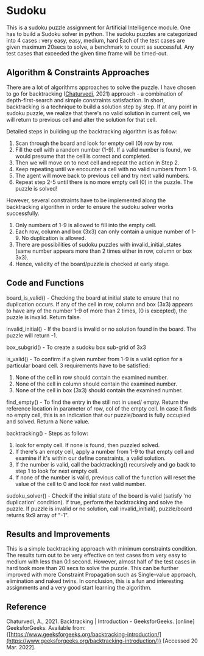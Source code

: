 # Sudoku

This is a sudoku puzzle assignment for Artificial Intelligence module. 
One has to build a Sudoku solver in python. The sudoku puzzles are categorized into 4 cases : very easy, easy, medium, hard
Each of the test cases are given maximum 20secs to solve, a benchmark to count as successful. Any test cases that exceeded the given time frame will be timed-out.

## Algorithm & Constraints Approaches

There are a lot of algorithms approaches to solve the puzzle. I have chosen to go for backtracking ([Chaturvedi](#reference), 2021) approach - a combination of depth-first-search and simple constraints satisfaction. In short, backtracking is a technique to build a solution step by step. If at any point in sudoku puzzle, we realize that there's no valid solution in current cell, we will return to previous cell and alter the solution for that cell.

Detailed steps in building up the backtracking algorithm is as follow:

1. Scan through the board and look for empty cell (0) row by row.
2. Fill the cell with a random number (1-9). If a valid number is found, we would presume that the cell is correct and completed.
3. Then we will move on to next cell and repeat the action in Step 2.
4. Keep repeating until we encounter a cell with no valid numbers from 1-9.
5. The agent will move back to previous cell and try next valid numbers.
6. Repeat step 2-5 until there is no more empty cell (0) in the puzzle. The puzzle is solved!

However, several constraints have to be implemented along the backtracking algorithm in order to ensure the sudoku solver works successfully.

1. Only numbers of 1-9 is allowed to fill into the empty cell.
2. Each row, column and box (3x3) can only contain a unique number of 1-9. No duplication is allowed.
3. There are possibilities of sudoku puzzles with invalid_initial_states (same number appears more than 2 times either in row, column or box 3x3). 
4. Hence, validity of the board/puzzle is checked at early stage.

## Code and Functions

board_is_valid() - Checking the board at initial state to ensure that no duplication occurs. If any of the cell in row, column and box (3x3) appears to have any of the number 1-9 of more than 2 times, (0 is excepted), the puzzle is invalid. Return false.

invalid_initial() - If the board is invalid or no solution found in the board. The puzzle will return -1.

box_subgrid() - To create a sudoku box sub-grid of 3x3

is_valid() - To confirm if a given number from 1-9 is a valid option for a particular board cell. 3 requirements have to be satisfied:

1. None of the cell in row should contain the examined number.
2. None of the cell in column should contain the examined number.
3. None of the cell in box (3x3) should contain the examined number.

find_empty() - To find the entry in the still not in used/ empty. Return the reference location in parameter of row, col of the empty cell. In case it finds no empty cell, this is an indication that our puzzle/board is fully occupied and solved. Return a None value.

backtracking() - Steps as follow:

1. look for empty cell. If none is found, then puzzled solved.
2. If there's an empty cell, apply a number from 1-9 to that empty cell and examine if it's within our define constraints, a valid solution.
3. If the number is valid, call the backtracking() recursively and go back to step 1 to look for next empty cell.
4. If none of the number is valid, previous call of the function will reset the value of the cell to 0 and look for next valid number.

sudoku_solver() - Check if the initial state of the board is valid (satisfy 'no duplication' condition). If true, perform the backtracking and solve the puzzle. If puzzle is invalid or no solution, call invalid_initial(), puzzle/board returns 9x9 array of "-1".

## Results and Improvements

This is a simple backtracking approach with minimum constraints condition. The results turn out to be very effective on test cases from very easy to medium with less than 0.1 second. However, almost half of the test cases in hard took more than 20 secs to solve the puzzle. This can be further improved with more Constraint Propagation such as Single-value approach, elimination and naked twins. In conclusion, this is a fun and interesting assignments and a very good start learning the algorithm.

## Reference

Chaturvedi, A., 2021. Backtracking | Introduction - GeeksforGeeks. [online] GeeksforGeeks. Available from: {[https://www.geeksforgeeks.org/backtracking-introduction/](https://www.geeksforgeeks.org/backtracking-introduction/)} [Accessed 20 Mar. 2022].
